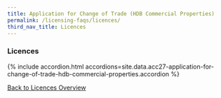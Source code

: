 ```yaml
---
title: Application for Change of Trade (HDB Commercial Properties)
permalink: /licensing-faqs/licences/
third_nav_title: Licences
---
```


### Licences

{% include accordion.html accordions=site.data.acc27-application-for-change-of-trade-hdb-commercial-properties.accordion %}

[Back to Licences Overview](/licences/)

